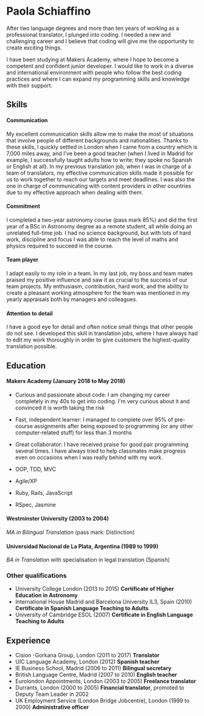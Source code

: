 # Paola Schiaffino
After two language degrees and more than ten years of working as a professional translator, I plunged into coding. I needed a new and challenging career and I believe that coding will give me the opportunity to create exciting things.

I have been studying at Makers Academy, where I hope to become a competent and confident junior developer. I would like to work in a diverse and international environment with people who follow the best coding practices and where I can expand my programming skills and knowledge with their support.

## Skills

#### Communication
My excellent communication skills allow me to make the most of situations that involve people of different backgrounds and nationalities. Thanks to these skills, I quickly settled in London when I came from a country which is 7,000 miles away, and I've been a good teacher (when I lived in Madrid for example, I successfully taught adults how to write; they spoke no Spanish or English at all). In my previous translation job, when I was in charge of a team of translators, my effective communication skills made it possible for us to work together to reach our targets and meet deadlines. I was also the one in charge of communicating with content providers in other countries due to my effective approach when dealing with them.

#### Commitment
I completed a two-year astronomy course (pass mark 85%) and did the first year of a BSc in Astronomy degree as a remote student, all while doing an unrelated full-time job. I had no science background, but with lots of hard work, discipline and focus I was able to reach the level of maths and physics required to succeed in the course.

#### Team player
I adapt easily to my role in a team. In my last job, my boss and team mates praised my positive influence and saw it as crucial to the success of our team projects. My enthusiasm, contribution, hard work, and the ability to create a pleasant working atmosphere for the team was mentioned in my yearly appraisals both by managers and colleagues.

#### Attention to detail
I have a good eye for detail and often notice small things that other people do not see. I developed this skill in translation jobs, where I have always had to edit my work thoroughly in order to give customers the highest-quality translation possible.

## Education

#### Makers Academy (January 2018 to May 2018)
- Curious and passionate about code: I am changing my career completely in my 40s to get into coding. I'm very curious about it and convinced it is worth taking the risk
- Fast, independent learner: I managed to complete over 95% of pre-course assignments after being exposed to programming (or any other computer-related stuff) for less than 3 months
- Great collaborator: I have received praise for good pair programming several times. I have always tried to help classmates make progress even on occasions when I was really behind with my work.

- OOP, TDD, MVC
- Agile/XP
- Ruby, Rails, JavaScript
- RSpec, Jasmine

#### Westminster University (2003 to 2004)
   _MA in Bilingual Translation_ (pass mark: Distinction)

#### Universidad Nacional de La Plata, Argentina (1989 to 1999)
   _BA in Translation_ with specialisation in legal translation (Spanish)

### Other qualifications
- University College London (2013 to 2015) **Certificate of Higher Education in Astronomy**
- International House Madrid and Barcelona University IL3, Spain (2010) **Certificate in Spanish Language Teaching to Adults**
- University of Cambridge ESOL (2007) **Certificate in English Language Teaching to Adults**

## Experience

- Cision -Gorkana Group, London (2011 to 2017) **Translator**
- UIC Language Academy, London (2012) **Spanish teacher**
- IE Business School, Madrid (2006 to 2011) **Bilingual secretary**
- British Language Centre, Madrid (2007 to 2010) **English teacher**
- Eurolondon Appointments, London (2003 to 2005) **Freelance translator**
- Durrants, London (2000 to 2005) **Financial translator**, promoted to Deputy Team Leader in 2002  
- UK Employment Service (London Bridge Jobcentre), London (1999 to 2000) **Administrative officer**
